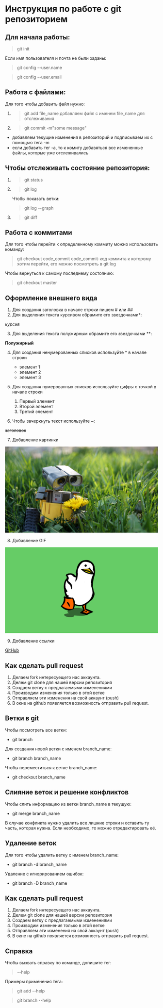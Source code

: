 # Инструкция по работе с git репозиторием

## Для начала работы:
> git init

Если имя пользователя и почта не были заданы:

> git config --user.name

> git config --user.email 

## Работа с файлами:

Для того чтобы добавить файл нужно:

1. >git add file_name
    добавляем файл с именем file_name для отслеживания
2. >git commit -m"some message"

* добавляем текущие изменения в репозиторий и подписываем их с помощью тега -m
* если добавить тег -а, то к комиту добавяться все измененные файлы, которые уже отслеживались

## Чтобы отслеживать состояние репозитория:

1. >git status
2. >git log

   Чтобы показать ветки:
   >git log --graph

3. >git diff

## Работа с коммитами

Для того чтобы перейти к определенному коммиту можно использовать команду:

> git checkout code_commit 
> code_commit-код коммита к которому хотим перейти, его можно посмотреть в git log

Чтобы вернуться к самому последнему состоянию:

> git checkout master

## Оформление внешнего вида

1. Для создания заголовка в начале строки пишем # или ##
2. Для выделения текста курсивом обрамите его звездочками*:

 *курсив*
    
3. Для выделения текста полужирным обрамите его звездочками **:
 
**Полужирный** 

4. Для создания ненумерованных списков используйте * в начале строки

   * элемент 1
   * элемент 2
   * элемент 3

5. Для создания нумерованных списков используйте цифры с точкой в начале строки

   1. Первый элемент
   2. Второй элемент
   3. Третий элемент

6. Чтобы зачеркнуть текст используйте ~:

~~заголовок~~

7. Добавление картинки

![walle](wall_e_robot_trava_tsvetok_99198_1920x1080.jpg)

8. Добавление GIF

![duck](duck.gif)


9. Добавление ссылки

[GitHub](https://github.com/)

## Как сделать pull request

1. Делаем fork интересуещего нас аккаунта.
2. Делем git clone для нашей версии репозитория
3. Создаем ветку с предлагаемыми изменениями
4. Производим изменения только в этой ветке
5. Отправляем эти изменения на свой аккаунт (push)
6. В окне на github появляется возможность отправить pull request.


## Ветки в git
Чтобы посмотреть все ветки:

* git branch

Для создания новой ветки с именем branch_name:

* git branch branch_name

Чтобы переместиться к ветке branch_name:

* git checkout branch_name

## Слияние веток и решение конфликтов

Чтобы слить информацию из ветки branch_name в текущую:

* git merge branch_name

В случае конфликта нужно удалить все лишние строки и оставить ту часть, которая нужна. Если необходимо, то можно отредактировать её.

## Удаление веток
Для того чтобы удалить ветку с именем branch_name:

* git branch -d branch_name

Удаление с игнорированием ошибок:

* git branch -D branch_name

## Как сделать pull request

1. Делаем fork интересуещего нас аккаунта.
2. Делем git clone для нашей версии репозитория
3. Создаем ветку с предлагаемыми изменениями
4. Производим изменения только в этой ветке
5. Отправляем эти изменения на свой аккаунт (push)
6. В окне на github появляется возможность отправить pull request.

## Справка

Чтобы вызвать справку по команде, допишите тег:

>--help

Примеры применения тега:

> git add --help

> git branch --help


